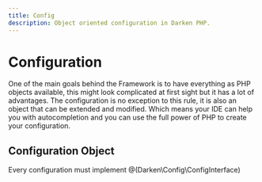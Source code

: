 ```yaml
---
title: Config
description: Object oriented configuration in Darken PHP.
---
```


# Configuration

One of the main goals behind the Framework is to have everything as PHP objects available, this might look complicated at first sight but it has a lot of advantages. The configuration is no exception to this rule, it is also an object that can be extended and modified. Which means your IDE can help you with autocompletion and you can use the full power of PHP to create your configuration.

## Configuration Object

Every configuration must implement @(Darken\Config\ConfigInterface)